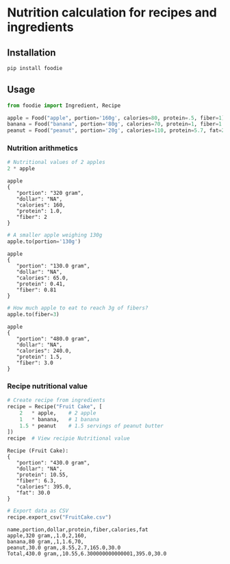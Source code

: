 Nutrition calculation for recipes and ingredients
=================================================


## Installation

```sh
pip install foodie
```


## Usage

```python
from foodie import Ingredient, Recipe

apple = Food("apple", portion='160g', calories=80, protein=.5, fiber=1)
banana = Food("banana", portion='80g', calories=70, protein=1, fiber=1.6)
peanut = Food("peanut", portion='20g', calories=110, protein=5.7, fat=20, fiber=1.8)
```

### Nutrition arithmetics

```python
# Nutritional values of 2 apples
2 * apple
```

```
apple
{
   "portion": "320 gram",
   "dollar": "NA",
   "calories": 160,
   "protein": 1.0,
   "fiber": 2
}
```

```python
# A smaller apple weighing 130g
apple.to(portion='130g')  
```
```
apple
{
   "portion": "130.0 gram",
   "dollar": "NA",
   "calories": 65.0,
   "protein": 0.41,
   "fiber": 0.81
}
```

```python
# How much apple to eat to reach 3g of fibers?
apple.to(fiber=3) 
```
```
apple
{
   "portion": "480.0 gram",
   "dollar": "NA",
   "calories": 240.0,
   "protein": 1.5,
   "fiber": 3.0
}
```


### Recipe nutritional value

```python
# Create recipe from ingredients
recipe = Recipe("Fruit Cake", [
    2   * apple,    # 2 apple
    1   * banana,   # 1 banana
    1.5 * peanut    # 1.5 servings of peanut butter
])
recipe  # View recipie Nutritional value
```
```
Recipe (Fruit Cake):
{
   "portion": "430.0 gram",
   "dollar": "NA",
   "protein": 10.55,
   "fiber": 6.3,
   "calories": 395.0,
   "fat": 30.0
}
```

```python
# Export data as CSV
recipe.export_csv("FruitCake.csv")  
```
```
name,portion,dollar,protein,fiber,calories,fat
apple,320 gram,,1.0,2,160,
banana,80 gram,,1,1.6,70,
peanut,30.0 gram,,8.55,2.7,165.0,30.0
Total,430.0 gram,,10.55,6.300000000000001,395.0,30.0
```